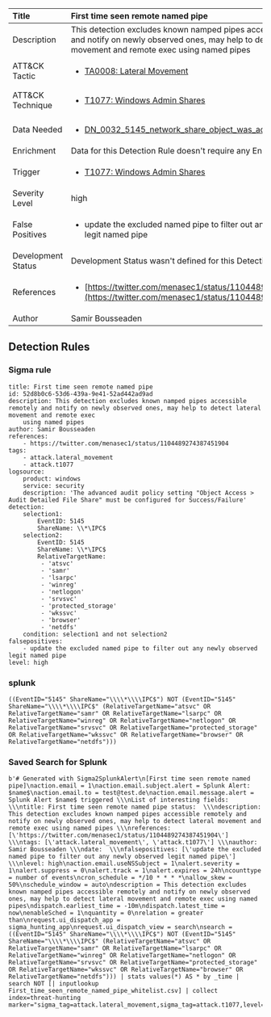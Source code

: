 | Title                | First time seen remote named pipe                                                                                                                                                 |
|:---------------------|:------------------------------------------------------------------------------------------------------------------------------------------------------------|
| Description          | This detection excludes known namped pipes accessible remotely and notify on newly observed ones, may help to detect lateral movement and remote exec using named pipes                                                                                                                                           |
| ATT&amp;CK Tactic    |  <ul><li>[TA0008: Lateral Movement](https://attack.mitre.org/tactics/TA0008)</li></ul>  |
| ATT&amp;CK Technique | <ul><li>[T1077: Windows Admin Shares](https://attack.mitre.org/techniques/T1077)</li></ul>  |
| Data Needed          | <ul><li>[DN_0032_5145_network_share_object_was_accessed_detailed](../Data_Needed/DN_0032_5145_network_share_object_was_accessed_detailed.md)</li></ul>  |
| Enrichment           |  Data for this Detection Rule doesn't require any Enrichments.  |
| Trigger              | <ul><li>[T1077: Windows Admin Shares](../Triggers/T1077.md)</li></ul>  |
| Severity Level       | high |
| False Positives      | <ul><li>update the excluded named pipe to filter out any newly observed legit named pipe</li></ul>  |
| Development Status   |  Development Status wasn't defined for this Detection Rule yet  |
| References           | <ul><li>[https://twitter.com/menasec1/status/1104489274387451904](https://twitter.com/menasec1/status/1104489274387451904)</li></ul>  |
| Author               | Samir Bousseaden |


## Detection Rules

### Sigma rule

```
title: First time seen remote named pipe
id: 52d8b0c6-53d6-439a-9e41-52ad442ad9ad
description: This detection excludes known namped pipes accessible remotely and notify on newly observed ones, may help to detect lateral movement and remote exec
    using named pipes
author: Samir Bousseaden
references:
    - https://twitter.com/menasec1/status/1104489274387451904
tags:
    - attack.lateral_movement
    - attack.t1077
logsource:
    product: windows
    service: security
    description: 'The advanced audit policy setting "Object Access > Audit Detailed File Share" must be configured for Success/Failure'
detection:
    selection1:
        EventID: 5145
        ShareName: \\*\IPC$
    selection2:
        EventID: 5145
        ShareName: \\*\IPC$
        RelativeTargetName:
         - 'atsvc'
         - 'samr'
         - 'lsarpc'
         - 'winreg'
         - 'netlogon'
         - 'srvsvc'
         - 'protected_storage'
         - 'wkssvc'
         - 'browser'
         - 'netdfs'
    condition: selection1 and not selection2
falsepositives: 
    - update the excluded named pipe to filter out any newly observed legit named pipe
level: high

```





### splunk
    
```
((EventID="5145" ShareName="\\\\*\\\\IPC$") NOT (EventID="5145" ShareName="\\\\*\\\\IPC$" (RelativeTargetName="atsvc" OR RelativeTargetName="samr" OR RelativeTargetName="lsarpc" OR RelativeTargetName="winreg" OR RelativeTargetName="netlogon" OR RelativeTargetName="srvsvc" OR RelativeTargetName="protected_storage" OR RelativeTargetName="wkssvc" OR RelativeTargetName="browser" OR RelativeTargetName="netdfs")))
```






### Saved Search for Splunk

```
b'# Generated with Sigma2SplunkAlert\n[First time seen remote named pipe]\naction.email = 1\naction.email.subject.alert = Splunk Alert: $name$\naction.email.to = test@test.de\naction.email.message.alert = Splunk Alert $name$ triggered \\\nList of interesting fields:   \\\ntitle: First time seen remote named pipe status:  \\\ndescription: This detection excludes known namped pipes accessible remotely and notify on newly observed ones, may help to detect lateral movement and remote exec using named pipes \\\nreferences: [\'https://twitter.com/menasec1/status/1104489274387451904\'] \\\ntags: [\'attack.lateral_movement\', \'attack.t1077\'] \\\nauthor: Samir Bousseaden \\\ndate:  \\\nfalsepositives: [\'update the excluded named pipe to filter out any newly observed legit named pipe\'] \\\nlevel: high\naction.email.useNSSubject = 1\nalert.severity = 1\nalert.suppress = 0\nalert.track = 1\nalert.expires = 24h\ncounttype = number of events\ncron_schedule = */10 * * * *\nallow_skew = 50%\nschedule_window = auto\ndescription = This detection excludes known namped pipes accessible remotely and notify on newly observed ones, may help to detect lateral movement and remote exec using named pipes\ndispatch.earliest_time = -10m\ndispatch.latest_time = now\nenableSched = 1\nquantity = 0\nrelation = greater than\nrequest.ui_dispatch_app = sigma_hunting_app\nrequest.ui_dispatch_view = search\nsearch = ((EventID="5145" ShareName="\\\\*\\\\IPC$") NOT (EventID="5145" ShareName="\\\\*\\\\IPC$" (RelativeTargetName="atsvc" OR RelativeTargetName="samr" OR RelativeTargetName="lsarpc" OR RelativeTargetName="winreg" OR RelativeTargetName="netlogon" OR RelativeTargetName="srvsvc" OR RelativeTargetName="protected_storage" OR RelativeTargetName="wkssvc" OR RelativeTargetName="browser" OR RelativeTargetName="netdfs"))) | stats values(*) AS * by _time | search NOT [| inputlookup First_time_seen_remote_named_pipe_whitelist.csv] | collect index=threat-hunting marker="sigma_tag=attack.lateral_movement,sigma_tag=attack.t1077,level=high"\n\n\n'
```
